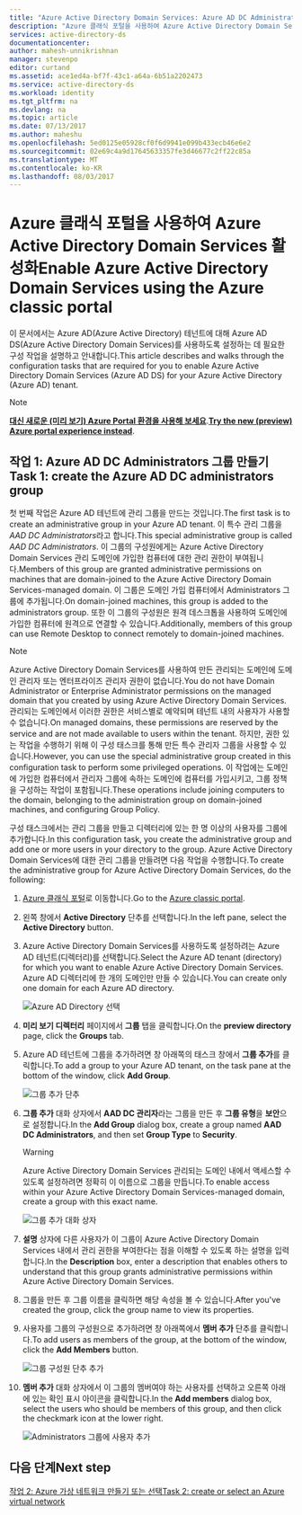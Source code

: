 ```yaml
---
title: "Azure Active Directory Domain Services: Azure AD DC Administrators 그룹 만들기 | Microsoft Docs"
description: "Azure 클래식 포털을 사용하여 Azure Active Directory Domain Services 활성화"
services: active-directory-ds
documentationcenter: 
author: mahesh-unnikrishnan
manager: stevenpo
editor: curtand
ms.assetid: ace1ed4a-bf7f-43c1-a64a-6b51a2202473
ms.service: active-directory-ds
ms.workload: identity
ms.tgt_pltfrm: na
ms.devlang: na
ms.topic: article
ms.date: 07/13/2017
ms.author: maheshu
ms.openlocfilehash: 5ed0125e05928cf0f6d9941e099b433ecb46e6e2
ms.sourcegitcommit: 02e69c4a9d17645633357fe3d46677c2ff22c85a
ms.translationtype: MT
ms.contentlocale: ko-KR
ms.lasthandoff: 08/03/2017
---
```

# <a name="enable-azure-active-directory-domain-services-using-the-azure-classic-portal"></a><span data-ttu-id="06d52-103">Azure 클래식 포털을 사용하여 Azure Active Directory Domain Services 활성화</span><span class="sxs-lookup"><span data-stu-id="06d52-103">Enable Azure Active Directory Domain Services using the Azure classic portal</span></span>
<span data-ttu-id="06d52-104">이 문서에서는 Azure AD(Azure Active Directory) 테넌트에 대해 Azure AD DS(Azure Active Directory Domain Services)를 사용하도록 설정하는 데 필요한 구성 작업을 설명하고 안내합니다.</span><span class="sxs-lookup"><span data-stu-id="06d52-104">This article describes and walks through the configuration tasks that are required for you to enable Azure Active Directory Domain Services (Azure AD DS) for your Azure Active Directory (Azure AD) tenant.</span></span>

> [!NOTE]
> <span data-ttu-id="06d52-105">[**대신 새로운 (미리 보기) Azure Portal 환경을 사용해 보세요**](active-directory-ds-getting-started.md).</span><span class="sxs-lookup"><span data-stu-id="06d52-105">[**Try the new (preview) Azure portal experience instead**](active-directory-ds-getting-started.md).</span></span> 
>

## <a name="task-1-create-the-azure-ad-dc-administrators-group"></a><span data-ttu-id="06d52-106">작업 1: Azure AD DC Administrators 그룹 만들기</span><span class="sxs-lookup"><span data-stu-id="06d52-106">Task 1: create the Azure AD DC administrators group</span></span>
<span data-ttu-id="06d52-107">첫 번째 작업은 Azure AD 테넌트에 관리 그룹을 만드는 것입니다.</span><span class="sxs-lookup"><span data-stu-id="06d52-107">The first task is to create an administrative group in your Azure AD tenant.</span></span> <span data-ttu-id="06d52-108">이 특수 관리 그룹을 *AAD DC Administrators*라고 합니다.</span><span class="sxs-lookup"><span data-stu-id="06d52-108">This special administrative group is called *AAD DC Administrators*.</span></span> <span data-ttu-id="06d52-109">이 그룹의 구성원에게는 Azure Active Directory Domain Services 관리 도메인에 가입한 컴퓨터에 대한 관리 권한이 부여됩니다.</span><span class="sxs-lookup"><span data-stu-id="06d52-109">Members of this group are granted administrative permissions on machines that are domain-joined to the Azure Active Directory Domain Services-managed domain.</span></span> <span data-ttu-id="06d52-110">이 그룹은 도메인 가입 컴퓨터에서 Administrators 그룹에 추가됩니다.</span><span class="sxs-lookup"><span data-stu-id="06d52-110">On domain-joined machines, this group is added to the administrators group.</span></span> <span data-ttu-id="06d52-111">또한 이 그룹의 구성원은 원격 데스크톱을 사용하여 도메인에 가입한 컴퓨터에 원격으로 연결할 수 있습니다.</span><span class="sxs-lookup"><span data-stu-id="06d52-111">Additionally, members of this group can use Remote Desktop to connect remotely to domain-joined machines.</span></span>  

> [!NOTE]
> <span data-ttu-id="06d52-112">Azure Active Directory Domain Services를 사용하여 만든 관리되는 도메인에 도메인 관리자 또는 엔터프라이즈 관리자 권한이 없습니다.</span><span class="sxs-lookup"><span data-stu-id="06d52-112">You do not have Domain Administrator or Enterprise Administrator permissions on the managed domain that you created by using Azure Active Directory Domain Services.</span></span> <span data-ttu-id="06d52-113">관리되는 도메인에서 이러한 권한은 서비스별로 예약되며 테넌트 내의 사용자가 사용할 수 없습니다.</span><span class="sxs-lookup"><span data-stu-id="06d52-113">On managed domains, these permissions are reserved by the service and are not made available to users within the tenant.</span></span> <span data-ttu-id="06d52-114">하지만, 권한 있는 작업을 수행하기 위해 이 구성 태스크를 통해 만든 특수 관리자 그룹을 사용할 수 있습니다.</span><span class="sxs-lookup"><span data-stu-id="06d52-114">However, you can use the special administrative group created in this configuration task to perform some privileged operations.</span></span> <span data-ttu-id="06d52-115">이 작업에는 도메인에 가입한 컴퓨터에서 관리자 그룹에 속하는 도메인에 컴퓨터를 가입시키고, 그룹 정책을 구성하는 작업이 포함됩니다.</span><span class="sxs-lookup"><span data-stu-id="06d52-115">These operations include joining computers to the domain, belonging to the administration group on domain-joined machines, and configuring Group Policy.</span></span>
>

<span data-ttu-id="06d52-116">구성 태스크에서는 관리 그룹을 만들고 디렉터리에 있는 한 명 이상의 사용자를 그룹에 추가합니다.</span><span class="sxs-lookup"><span data-stu-id="06d52-116">In this configuration task, you create the administrative group and add one or more users in your directory to the group.</span></span> <span data-ttu-id="06d52-117">Azure Active Directory Domain Services에 대한 관리 그룹을 만들려면 다음 작업을 수행합니다.</span><span class="sxs-lookup"><span data-stu-id="06d52-117">To create the administrative group for Azure Active Directory Domain Services, do the following:</span></span>

1. <span data-ttu-id="06d52-118">[Azure 클래식 포털](https://manage.windowsazure.com)로 이동합니다.</span><span class="sxs-lookup"><span data-stu-id="06d52-118">Go to the [Azure classic portal](https://manage.windowsazure.com).</span></span>
2. <span data-ttu-id="06d52-119">왼쪽 창에서 **Active Directory** 단추를 선택합니다.</span><span class="sxs-lookup"><span data-stu-id="06d52-119">In the left pane, select the **Active Directory** button.</span></span>
3. <span data-ttu-id="06d52-120">Azure Active Directory Domain Services를 사용하도록 설정하려는 Azure AD 테넌트(디렉터리)를 선택합니다.</span><span class="sxs-lookup"><span data-stu-id="06d52-120">Select the Azure AD tenant (directory) for which you want to enable Azure Active Directory Domain Services.</span></span> <span data-ttu-id="06d52-121">Azure AD 디렉터리에 한 개의 도메인만 만들 수 있습니다.</span><span class="sxs-lookup"><span data-stu-id="06d52-121">You can create only one domain for each Azure AD directory.</span></span>

    ![Azure AD Directory 선택](./media/active-directory-domain-services-getting-started/select-aad-directory.png)
4. <span data-ttu-id="06d52-123">**미리 보기 디렉터리** 페이지에서 **그룹** 탭을 클릭합니다.</span><span class="sxs-lookup"><span data-stu-id="06d52-123">On the **preview directory** page, click the **Groups** tab.</span></span>
5. <span data-ttu-id="06d52-124">Azure AD 테넌트에 그룹을 추가하려면 창 아래쪽의 태스크 창에서 **그룹 추가**를 클릭합니다.</span><span class="sxs-lookup"><span data-stu-id="06d52-124">To add a group to your Azure AD tenant, on the task pane at the bottom of the window, click **Add Group**.</span></span>

    ![그룹 추가 단추](./media/active-directory-domain-services-getting-started/add-group-button.png)
6. <span data-ttu-id="06d52-126">**그룹 추가** 대화 상자에서 **AAD DC 관리자**라는 그룹을 만든 후 **그룹 유형**을 **보안**으로 설정합니다.</span><span class="sxs-lookup"><span data-stu-id="06d52-126">In the **Add Group** dialog box, create a group named **AAD DC Administrators**, and then set **Group Type** to **Security**.</span></span>

   > [!WARNING]
   > <span data-ttu-id="06d52-127">Azure Active Directory Domain Services 관리되는 도메인 내에서 액세스할 수 있도록 설정하려면 정확히 이 이름으로 그룹을 만듭니다.</span><span class="sxs-lookup"><span data-stu-id="06d52-127">To enable access within your Azure Active Directory Domain Services-managed domain, create a group with this exact name.</span></span>
   >
   >

    ![그룹 추가 대화 상자](./media/active-directory-domain-services-getting-started/create-admin-group.png)
7. <span data-ttu-id="06d52-129">**설명** 상자에 다른 사용자가 이 그룹이 Azure Active Directory Domain Services 내에서 관리 권한을 부여한다는 점을 이해할 수 있도록 하는 설명을 입력합니다.</span><span class="sxs-lookup"><span data-stu-id="06d52-129">In the **Description** box, enter a description that enables others to understand that this group grants administrative permissions within Azure Active Directory Domain Services.</span></span>
8. <span data-ttu-id="06d52-130">그룹을 만든 후 그룹 이름을 클릭하면 해당 속성을 볼 수 있습니다.</span><span class="sxs-lookup"><span data-stu-id="06d52-130">After you've created the group, click the group name to view its properties.</span></span>
9. <span data-ttu-id="06d52-131">사용자를 그룹의 구성원으로 추가하려면 창 아래쪽에서 **멤버 추가** 단추를 클릭합니다.</span><span class="sxs-lookup"><span data-stu-id="06d52-131">To add users as members of the group, at the bottom of the window, click the **Add Members** button.</span></span>

    ![그룹 구성원 단추 추가](./media/active-directory-domain-services-getting-started/add-group-members-button.png)
10. <span data-ttu-id="06d52-133">**멤버 추가** 대화 상자에서 이 그룹의 멤버여야 하는 사용자를 선택하고 오른쪽 아래에 있는 확인 표시 아이콘을 클릭합니다.</span><span class="sxs-lookup"><span data-stu-id="06d52-133">In the **Add members** dialog box, select the users who should be members of this group, and then click the checkmark icon at the lower right.</span></span>

    ![Administrators 그룹에 사용자 추가](./media/active-directory-domain-services-getting-started/add-group-members.png)


## <a name="next-step"></a><span data-ttu-id="06d52-135">다음 단계</span><span class="sxs-lookup"><span data-stu-id="06d52-135">Next step</span></span>
[<span data-ttu-id="06d52-136">작업 2: Azure 가상 네트워크 만들기 또는 선택</span><span class="sxs-lookup"><span data-stu-id="06d52-136">Task 2: create or select an Azure virtual network</span></span>](active-directory-ds-getting-started-vnet.md)
